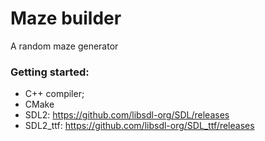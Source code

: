 # Maze builder

A random maze generator

### Getting started:

- C++ compiler;
- CMake
- SDL2: https://github.com/libsdl-org/SDL/releases
- SDL2_ttf: https://github.com/libsdl-org/SDL_ttf/releases
